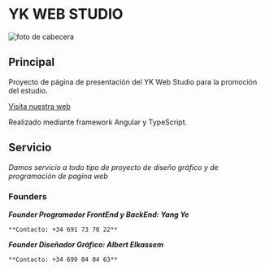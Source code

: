 # YK WEB STUDIO

![foto de cabecera](https://hu1a1a.github.io/YK-Web-Studio/assets/YK%20WEB%20STUDIO.jpg)

## Principal

Proyecto de página de presentación del YK Web Studio para la promoción del estudio.

[Visita nuestra web](https://hu1a1a.github.io/YK-Web-Studio/)

Realizado mediante framework Angular y TypeScript.

## Servicio

*Damos servicio a todo tipo de proyecto de diseño gráfico y de programación de pagina web*

### Founders

***Founder Programador FrontEnd y BackEnd: Yang Ye***

    **Contacto: +34 691 73 70 22**

***Founder Diseñador Gráfico: Albert Elkassem***

    **Contacto: +34 699 04 04 63**
